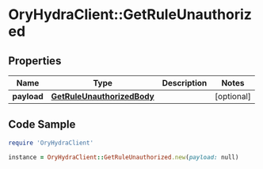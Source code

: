 # OryHydraClient::GetRuleUnauthorized

## Properties

Name | Type | Description | Notes
------------ | ------------- | ------------- | -------------
**payload** | [**GetRuleUnauthorizedBody**](GetRuleUnauthorizedBody.md) |  | [optional] 

## Code Sample

```ruby
require 'OryHydraClient'

instance = OryHydraClient::GetRuleUnauthorized.new(payload: null)
```


